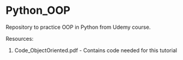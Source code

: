 # Python_OOP
Repository to practice OOP in Python from Udemy course.

Resources:
1. Code_ObjectOriented.pdf - Contains code needed for this tutorial
